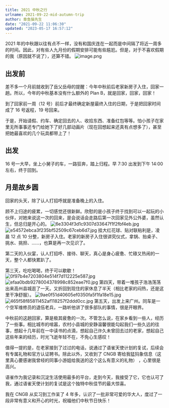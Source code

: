 ```yaml
---
title: 2021 中秋之行
urlname: 2021-09-22-mid-autumn-trip
author: 章鱼猫先生
date: "2021-09-22 11:06:30"
updated: "2023-05-17 16:57:12"
---
```


2021 年的中秋跟以往有点不一样，没有和国庆连在一起而是中间隔了将近一周多的时间。因此，对有些人九月份的假期安排可能有些尴尬。但是，对于不喜欢假期的我（原因就不说了），还算不错。
![image.png](https://shub-1251708715.cos.ap-guangzhou.myqcloud.com/elog-cookbook-img/FnCWM4YstHfatKu0YpuzFSmH4IvO.png)

## 出发前

差不多一个月前就收到了岳父岳母的提醒：今年中秋前后老家新房子入住，回家一趟。所以，今年的中秋基本没有什么额外的 Plan B，就是回家，回家，回家！

到了回家前一周（12 号）前后才最终确定新屋最终入住的日期，于是把回家时间成了 16 号返程，19 号回来。

于是，开始请假、约车、确定回去的人、收拾东西、准备红包等等。怕小孩子在家里无所事事还专门给她下了好几部动画片（现在回想起来还真有点想多了），甚至把她最喜欢的几个玩具都带上了！

## 出发

16 号一大早，坐上小舅子的车，一路狂奔，踏上归程。早 7:30 出发到下午 14:00 左右，终于回到。

## 月是故乡圆

回家的头天，除了认人打招呼就是准备晚上的入住。

顾不上归途的疲累，一切感觉还很新鲜。欣慰的是小孩子终于找到可以一起玩的小伙伴，对她来说这一次的回来，是会说话会走路后第一次回家见外公外婆，虽然认生，但总归是开心的。
![6e3304f3d1c9307d33647f1f2fbf4eb.jpg](https://shub-1251708715.cos.ap-guangzhou.myqcloud.com/elog-cookbook-img/FhMKTJ5jWZuvc5QUAUQspIhUeIO5.jpeg)![e54572ebca3f235bf52509c67ceb6d7.jpg](https://shub-1251708715.cos.ap-guangzhou.myqcloud.com/elog-cookbook-img/Fpj8sXMzXA8PhwWdDCHCEU96J7RH.jpeg)
挂大红花球、贴对联粘利是，凌晨 12 点 10 分整，新房子入住。老家的新房子入住很讲究仪式，拿锅、抬桌子、挑水、挑担、......，也算是再一次见识了。

第二天的入伙宴，认人打招呼、接待、聊天，真心是身心疲惫、忙碌又热闹的一天，整个人都快累趴了。

第三天，吃吃喝喝，终于可以歇歇！
![0f97b4e7203804e514f7d112225e587.jpg](https://shub-1251708715.cos.ap-guangzhou.myqcloud.com/elog-cookbook-img/Fsn3Zc2v6LTJ5qknKbcwM6DhVJ_4.jpeg) ![efaa0bdb9278004378998c852eae7f0.jpg](https://shub-1251708715.cos.ap-guangzhou.myqcloud.com/elog-cookbook-img/FnWyIhqzRqlVPLrQH5iUUhLqxS2V.jpeg)
第四天，带着一堆孩子浩浩荡荡出来高州县城逛了一天。又折回到现住的家休息了半天（相比老家的闷热，还是这里干净舒服）。
![9ae0f51d40605ef0350fa5f1fa18e15.jpg](https://shub-1251708715.cos.ap-guangzhou.myqcloud.com/elog-cookbook-img/FpUkGIcqmlgmw1gyjCeHlZGj_74y.jpeg) ![465f58f85811452af118257f2ddd0cc.jpg](https://shub-1251708715.cos.ap-guangzhou.myqcloud.com/elog-cookbook-img/FtFoT_mlS6cKniVfdSALzbsxVf-C.jpeg)
第五天，出发上来广州。同车是一个空军维修员的退伍老兵，一路听他讲了很多部队的事情，很是开眼界。

中秋前的这趟回家，算是极其疲惫的一次。不管怎么说，在家乡看到一些人，经历了一些事。相比城市的喧嚣，农村小县城的安静温馨很能勾起我们一些久远的往事，想起十几年前在一中读书的点滴，想起自己许久未曾回去过的老家，想起自己这些年来的经历，时光飞逝年轻不在，不免心生感叹！

值得一提的是，在老家接到了过过的电话，说通过了语雀天使计划的复试，后续会有专属礼物和官方认证聘书。除此以外，又收到了 CNGB 寄给我猛犸象信息（这里真心要感谢我曾经的同事小游姐给我送的这个这么有意义的礼物） ，心里很是高兴。

语雀作为我记录和沉淀生活使用最多的平台，走到今天，我接受了它，它也认可了我，通过语雀天使计划的复试是这个独特中秋佳节的最大惊喜。

我在 CNGB 从实习到工作呆了 4 年多，认识了一批非常可爱的华大人，度过了一段非常有意义和开心的时光，祝福他们中秋节日快乐！
